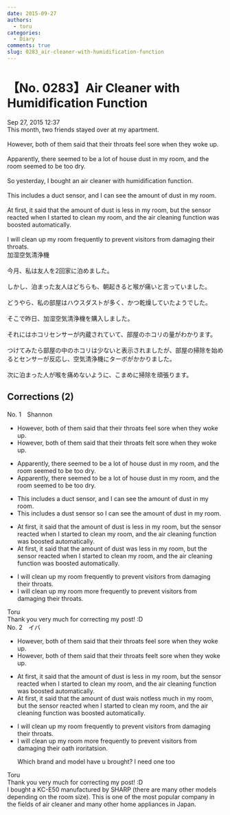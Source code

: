 ```yaml
---
date: 2015-09-27
authors:
  - toru
categories:
  - Diary
comments: true
slug: 0283_air-cleaner-with-humidification-function
---
```


# 【No. 0283】Air Cleaner with Humidification Function
<div class="date">Sep 27, 2015 12:37</div>
<div id="post"><div id="body_show_ori">
This month, two friends stayed over at my apartment.<br/><br/>However, both of them said that their throats feel sore when they woke up.<br/><br/>Apparently, there seemed to be a lot of house dust in my room, and the room seemed to be too dry.<br/><br/>So yesterday, I bought an air cleaner with humidification function.<br/><br/>This includes a duct sensor, and I can see the amount of dust in my room.<br/><br/>At first, it said that the amount of dust is less in my room, but the sensor reacted when I started to clean my room, and the air cleaning function was boosted automatically.<br/><br/>I will clean up my room frequently to prevent visitors from damaging their throats.
</div></div>

<!-- more -->

<div id="post_ja"><div id="body_show_mo">
加湿空気清浄機<br/><br/>今月、私は友人を2回家に泊めました。<br/><br/>しかし、泊まった友人はどちらも、朝起きると喉が痛いと言っていました。<br/><br/>どうやら、私の部屋はハウスダストが多く、かつ乾燥していたようでした。<br/><br/>そこで昨日、加湿空気清浄機を購入しました。<br/><br/>それにはホコリセンサーが内蔵されていて、部屋のホコリの量がわかります。<br/><br/>つけてみたら部屋の中のホコリは少ないと表示されましたが、部屋の掃除を始めるとセンサーが反応し、空気清浄機にターボがかかりました。<br/><br/>次に泊まった人が喉を痛めないように、こまめに掃除を頑張ります。
</div></div>

## Corrections (2)
<div id="block"><div class="first_name"> No. 1　<span class="just_name">Shannon</span></div><div id="block2">
<ul class="correction_field">
<li class="incorrect">However, both of them said that their throats feel sore when they woke up.</li>
<li class="corrected correct">
However, both of them said that their throats <span class="f_red">felt</span> sore when they woke up.
</li>
</ul>
<ul class="correction_field">
<li class="incorrect">Apparently, there seemed to be a lot of house dust in my room, and the room seemed to be too dry.</li>
<li class="corrected correct">
Apparently, there seemed to be a lot of <span class="sline">house</span> dust in my room, and the room seemed to be too dry.
</li>
</ul>
<ul class="correction_field">
<li class="incorrect">This includes a duct sensor, and I can see the amount of dust in my room.</li>
<li class="corrected correct">
This includes a <span class="f_blue">dust</span> sensor <span class="f_blue">so</span> I can see the amount of dust in my room.
</li>
</ul>
<ul class="correction_field">
<li class="incorrect">At first, it said that the amount of dust is less in my room, but the sensor reacted when I started to clean my room, and the air cleaning function was boosted automatically.</li>
<li class="corrected correct">
At first, it said that the amount of dust <span class="f_red">was</span> less in my room, but the sensor reacted when I started to clean my room, and the air cleaning function was boosted automatically.
</li>
</ul>
<ul class="correction_field">
<li class="incorrect">I will clean up my room frequently to prevent visitors from damaging their throats.</li>
<li class="corrected correct">
I will clean <span class="sline">up</span> my room <span class="f_blue">more</span> frequently to prevent visitors from damaging their throats.
</li>
</ul>
</div><div class="name"><span class="just_name">Toru</span><br>
Thank you very much for correcting my post! :D
</div>
</div>
<div id="block"><div class="first_name"> No. 2　<span class="just_name">イバ</span></div><div id="block2">
<ul class="correction_field">
<li class="incorrect">However, both of them said that their throats feel sore when they woke up.</li>
<li class="corrected correct">
However, both of them said that their throats fe<span class="f_gray"><span class="sline">e</span></span>l<span class="f_red">t</span> sore when they woke up.
</li>
</ul>
<ul class="correction_field">
<li class="incorrect">At first, it said that the amount of dust is less in my room, but the sensor reacted when I started to clean my room, and the air cleaning function was boosted automatically.</li>
<li class="corrected correct">
At first, it said that the amount of dust <span class="f_red">wa</span><span class="f_gray"><span class="sline">i</span></span>s <span class="f_red">not</span><span class="f_gray"><span class="sline">less</span></span> <span class="f_red">much </span>in my room, but the sensor reacted when I started to clean my room, and the air cleaning function was boosted automatically.
</li>
</ul>
<ul class="correction_field">
<li class="incorrect">I will clean up my room frequently to prevent visitors from damaging their throats.</li>
<li class="corrected correct">
I will clean <span class="f_gray"><span class="sline">up </span></span>my room <span class="f_red">more </span>frequently to prevent visitors from <span class="f_gray"><span class="sline">damaging </span></span>th<span class="f_gray"><span class="sline">ei</span></span>r<span class="f_gray"><span class="sline"> </span></span><span class="f_red">oa</span>t<span class="f_gray"><span class="sline">h</span></span><span class="f_red"> i</span>r<span class="f_gray"><span class="sline">o</span></span><span class="f_red">rit</span>at<span class="f_gray"><span class="sline">s</span></span><span class="f_red">ion</span>.
<p class="correction_comment">Which brand and model have u brought? I need one too</p>
</li>
</ul>
</div><div class="name"><span class="just_name">Toru</span><br>
Thank you very much for correcting my post! :D<br/>I bought a KC-E50 manufactured by SHARP (there are many other models depending on the room size). This is one of the most popular company in the fields of air cleaner and many other home appliances in Japan.
</div>
</div>
